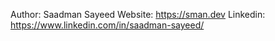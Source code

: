 Author: Saadman Sayeed
Website: https://sman.dev 
Linkedin: https://www.linkedin.com/in/saadman-sayeed/
